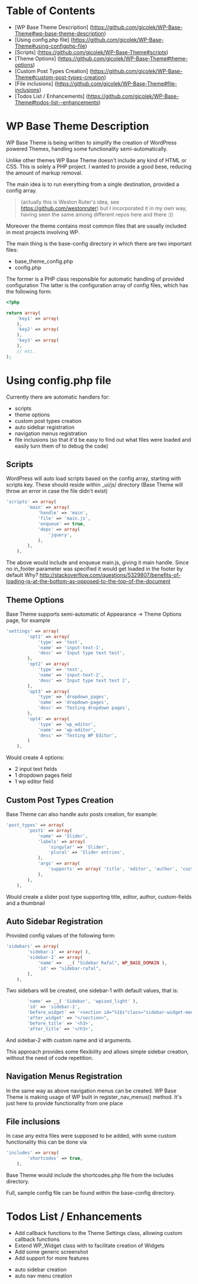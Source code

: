 # Table of Contents

* [WP Base Theme Description] (https://github.com/gicolek/WP-Base-Theme#wp-base-theme-description)
* [Using config.php file] (https://github.com/gicolek/WP-Base-Theme#using-configphp-file)
* [Scripts] (https://github.com/gicolek/WP-Base-Theme#scripts)
* [Theme Options] (https://github.com/gicolek/WP-Base-Theme#theme-options)
* [Custom Post Types Creation] (https://github.com/gicolek/WP-Base-Theme#custom-post-types-creation)
* [File	inclusions] (https://github.com/gicolek/WP-Base-Theme#file-inclusions)
* [Todos List / Enhancements] (https://github.com/gicolek/WP-Base-Theme#todos-list--enhancements)

# WP Base Theme Description

WP Base Theme is being written to simplify the creation of WordPress powered Themes,
handling some functionality semi-automatically.

Unlike other themes WP Base Theme doesn't include any kind of HTML or CSS. This is solely
a PHP project. I wanted to provide a good bese, reducing the amount of markup removal.

The main idea is to run everything from a single destination, provided a config array.

> (actually this is Weston Ruter's idea, see https://github.com/westonruter)
> but I incorporated it in my own way, having seen the same among different 
> repos here and there :))

Moreover the theme contains most common files that are usually included
in most projects involving WP.

The main thing is the base-config directory in which there are two important files:

* base_theme_config.php
* config.php

The former is a PHP class responsible for automatic handling of provided configuration
The latter is the configuration array of config files, which has the following form:

```php
<?php

return array(
	'key1' => array(
	),
	'key2' => array(
	),
	'key3' => array(
	),
	// etc.
);

```

# Using config.php file

Currently there are automatic handlers for:

* scripts
* theme options
* custom post types creation
* auto sidebar registration
* navigation menus registration
* file inclusions (so that it'd be easy to find out what files were loaded and easily turn them of 
to debug the code)

## Scripts

WordPress will auto load scripts based on the config array, starting with scripts key.
These should reside within _ui/js/ directory (Base Theme will throw an error in case
the file didn't exist)

```php
'scripts' => array(
		'main' => array(
			'handle' => 'main',
			'file' => 'main.js',
			'enqueue' => true,
			'deps' => array(
				'jquery',
			),
 		),
	),
```
The above would include and enqueue main.js, giving it main handle.
Since no in_footer parameter was specified it would get loaded in the footer by default
Why? http://stackoverflow.com/questions/5329807/benefits-of-loading-js-at-the-bottom-as-opposed-to-the-top-of-the-document

## Theme Options

Base Theme supports semi-automatic of Appearance -> Theme Options page, for example

```php
'settings' => array(
		'opt1' => array(
			'type' => 'text',
			'name' => 'input-text-1',
			'desc' => 'Input type text test',
		),
		'opt2' => array(
			'type' => 'text',
			'name' => 'input-text-2',
			'desc' => 'Input type text test 2',
		),
		'opt3' => array(
			'type' => 'dropdown_pages',
			'name' => 'dropdown-pages',
			'desc' => 'Testing dropdown pages',
		),
		'opt4' => array(
			'type' => 'wp_editor',
			'name' => 'wp-editor',
			'desc' => 'Testing WP Editor',
		)
	),
```
Would create 4 options:

* 2 input text fields
* 1 dropdown pages field
* 1 wp editor field

## Custom Post Types Creation

Base Theme can also handle auto posts creation, for example:

```php
'post_types' => array(
		'post1' => array(
			'name' => 'Slider',
			'labels' => array(
				'singular' => 'Slider',
				'plural' => 'Slider entries',
			),
			'args' => array(
				'supports' => array( 'title', 'editor', 'author', 'custom-fields', 'thumbnail', 'excerpt' ),
			),
		),
	),
```

Would create a slider post type supporting title, editor, author, custom-fields and a thumbnail

## Auto Sidebar Registration

Provided config values of the following form:

```php
'sidebars' => array(
		'sidebar-1' => array( ),
		'sidebar-2' => array(
			'name' =>  __( "Sidebar Rafal", WP_BASE_DOMAIN ),
			'id' => "sidebar-rafal",
		),
	),
```
Two sidebars will be created, one sidebar-1 with default values, that is:

```php
		'name' => __( 'Sidebar', 'wpized_light' ),
		'id' => 'sidebar-1',
		'before_widget' => '<section id="%1$s"class="sidebar-widget-menu %2$s">',
		'after_widget' => "</section>",
		'before_title' => '<h3>',
		'after_title' => '</h3>',
```

And sidebar-2 with custom name and id arguments.

This approach provides some flexibility and allows simple sidebar creation, without
the need of code repetition.



## Navigation Menus Registration

In the same way as above navigation menus can be created. WP Base Theme is making 
usage of WP built in register_nav_menus() method. It's just here to provide functionality
from one place

## File inclusions

In case any extra files were supposed to be added, with some custom functionality
this can be done via 

```php
'includes' => array(
		'shortcodes' => true,
	),
```

Base Theme would include the shortcodes.php file from the includes directory.

Full, sample config file can be found within the base-config directory.

# Todos List / Enhancements

* Add callback functions to the Theme Settings class, allowing custom callback functions 
* Extend WP_Widget class with to facilitate creation of Widgets
* Add some generic screenshot
* Add support for more features
- auto sidebar creation
- auto nav menu creation

